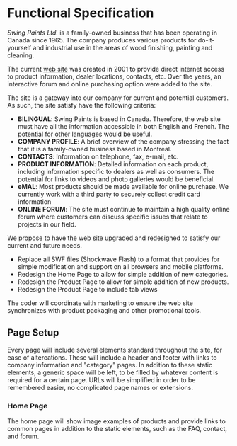 Functional Specification
========================
_Swing Paints Ltd._ is a family-owned business that has been operating in Canada since 1965. 
The company produces various products for do-it-yourself and industrial use in the areas of wood finishing, painting and cleaning.
 
The current [web site](http://www.swingpaints.com) was created in 2001 to provide direct internet access to product information, dealer locations, contacts, etc.  Over the years, an interactive forum and online purchasing option were added to the site.

The site is a gateway into our company for current and potential customers.  As such, the site satisfy have the following criteria:
- **BILINGUAL**:  Swing Paints is based in Canada.  Therefore, the web site must have all the information accessible in both English and French.  The potential for other languages would be useful.
- **COMPANY PROFILE**:  A brief overview of the company stressing the fact that it is a family-owned business based in Montreal.
- **CONTACTS**:  Information on telephone, fax, e-mail, etc.
- **PRODUCT INFORMATION**:  Detailed information on each product, including information specific to dealers as well as consumers.  The potential for links to videos and photo galleries would be beneficial.
- **eMAL**:  Most products should be made available for online purchase.  We currently work with a third party to securely collect credit card information
- **ONLINE FORUM**:  The site must continue to maintain a high quality online forum where customers can discuss specific issues that relate to projects in our field.

We propose to have the web site upgraded and redesigned to satisfy our current and future needs.
- Replace all SWF files (Shockwave Flash) to a format that provides for simple modification and support on all browsers and mobile platforms.
- Redesign the Home Page to allow for simple addition of new categories.
- Redesign the Product Page to allow for simple addition of new products.
- Redesign the Product Page to include tab views
 
The coder will coordinate with marketing to ensure the web site synchronizes with product packaging and other promotional tools.

Page Setup
----------
Every page will include several elements standard throughout the site, for ease of altercations. These will include a header and footer with links to company information and "category" pages. In addition to these static elements, a generic space will be left, to be filled by whatever content is required for a certain page. URLs will be simplified in order to be remembered easier, no complicated page names or extensions.

### Home Page ###
The home page will show image examples of products and provide links to common pages in addition to the static elements, such as the FAQ, contact, and forum.
